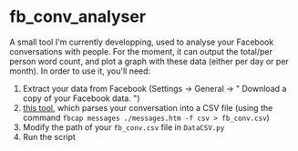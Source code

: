 # fb_conv_analyser

A small tool I'm currently developping, used to analyse your Facebook conversations with people. For the moment, it can output the total/per person word count, and plot a graph with these data (either per day or per month). In order to use it, you'll need:
1. Extract your data from Facebook (Settings -> General -> " Download a copy of your Facebook data. ") 
1. [this tool](https://github.com/Coul33t/fbchat-archive-parser), which parses your conversation into a CSV file (using the command `fbcap messages ./messages.htm -f csv > fb_conv.csv`)
1. Modify the path of your `fb_conv.csv` file in `DataCSV.py`
1. Run the script
